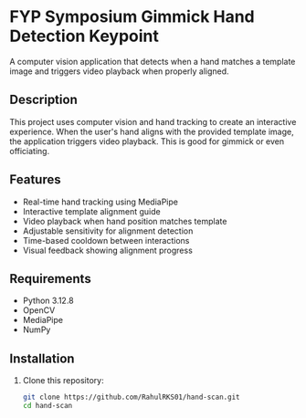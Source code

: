 # FYP Symposium Gimmick Hand Detection Keypoint

A computer vision application that detects when a hand matches a template image and triggers video playback when properly aligned.

## Description

This project uses computer vision and hand tracking to create an interactive experience. When the user's hand aligns with the provided template image, the application triggers video playback. This is good for gimmick or even officiating.

## Features

- Real-time hand tracking using MediaPipe
- Interactive template alignment guide
- Video playback when hand position matches template
- Adjustable sensitivity for alignment detection
- Time-based cooldown between interactions
- Visual feedback showing alignment progress

## Requirements

- Python 3.12.8
- OpenCV
- MediaPipe
- NumPy

## Installation

1. Clone this repository:
   ```bash
   git clone https://github.com/RahulRKS01/hand-scan.git
   cd hand-scan
